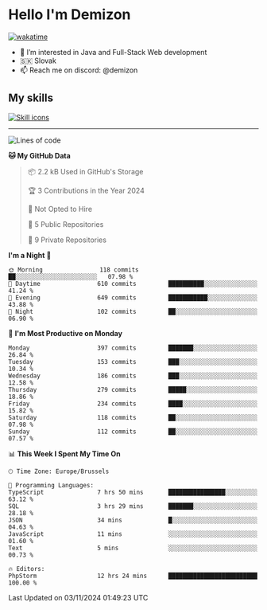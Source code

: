 # Hello I'm Demizon
[![wakatime](https://wakatime.com/badge/user/6ad1949f-d6d7-44f9-9eee-c35e54cc499b.svg)](https://wakatime.com/@6ad1949f-d6d7-44f9-9eee-c35e54cc499b)
- 👀 I’m interested in Java and Full-Stack Web development
- 🇸🇰 Slovak
- 📫 Reach me on discord: @demizon

## My skills
[![Skill icons](https://skillicons.dev/icons?i=java,js,ts,html,css,react,nextjs,tailwind,supabase,py,git,docker,linux,mysql,postgres,mongo&theme=dark)](https://github.com/Demizon3433)

---

<!--START_SECTION:waka-->
![Lines of code](https://img.shields.io/badge/From%20Hello%20World%20I%27ve%20Written-422.1%20thousand%20lines%20of%20code-blue)

**🐱 My GitHub Data** 

> 📦 2.2 kB Used in GitHub's Storage 
 > 
> 🏆 3 Contributions in the Year 2024
 > 
> 🚫 Not Opted to Hire
 > 
> 📜 5 Public Repositories 
 > 
> 🔑 9 Private Repositories 
 > 
**I'm a Night 🦉** 

```text
🌞 Morning                118 commits         ██░░░░░░░░░░░░░░░░░░░░░░░   07.98 % 
🌆 Daytime                610 commits         ██████████░░░░░░░░░░░░░░░   41.24 % 
🌃 Evening                649 commits         ███████████░░░░░░░░░░░░░░   43.88 % 
🌙 Night                  102 commits         ██░░░░░░░░░░░░░░░░░░░░░░░   06.90 % 
```
📅 **I'm Most Productive on Monday** 

```text
Monday                   397 commits         ███████░░░░░░░░░░░░░░░░░░   26.84 % 
Tuesday                  153 commits         ███░░░░░░░░░░░░░░░░░░░░░░   10.34 % 
Wednesday                186 commits         ███░░░░░░░░░░░░░░░░░░░░░░   12.58 % 
Thursday                 279 commits         █████░░░░░░░░░░░░░░░░░░░░   18.86 % 
Friday                   234 commits         ████░░░░░░░░░░░░░░░░░░░░░   15.82 % 
Saturday                 118 commits         ██░░░░░░░░░░░░░░░░░░░░░░░   07.98 % 
Sunday                   112 commits         ██░░░░░░░░░░░░░░░░░░░░░░░   07.57 % 
```


📊 **This Week I Spent My Time On** 

```text
🕑︎ Time Zone: Europe/Brussels

💬 Programming Languages: 
TypeScript               7 hrs 50 mins       ████████████████░░░░░░░░░   63.12 % 
SQL                      3 hrs 29 mins       ███████░░░░░░░░░░░░░░░░░░   28.18 % 
JSON                     34 mins             █░░░░░░░░░░░░░░░░░░░░░░░░   04.63 % 
JavaScript               11 mins             ░░░░░░░░░░░░░░░░░░░░░░░░░   01.60 % 
Text                     5 mins              ░░░░░░░░░░░░░░░░░░░░░░░░░   00.73 % 

🔥 Editors: 
PhpStorm                 12 hrs 24 mins      █████████████████████████   100.00 % 
```


 Last Updated on 03/11/2024 01:49:23 UTC
<!--END_SECTION:waka-->
